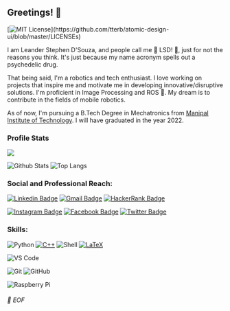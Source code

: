 ## Greetings! 👋
[![MIT License](https://img.shields.io/apm/l/atomic-design-ui.svg?)](https://github.com/tterb/atomic-design-ui/blob/master/LICENSEs)
<!--
**leander-dsouza/leander-dsouza** is a ✨ _special_ ✨ repository because its `README.md` (this file) appears on your GitHub profile.

Here are some ideas to get you started:

- 🔭 I’m currently working on ...
- 🌱 I’m currently learning ...
- 👯 I’m looking to collaborate on ...
- 🤔 I’m looking for help with ...
- 💬 Ask me about ...
- 📫 How to reach me: ...
- 😄 Pronouns: ...
- ⚡ Fun fact: ...
-->



I am Leander Stephen D'Souza, and people call me 🌈 LSD! 🌈, just for not the reasons you think. It's just because my name acronym spells out a psychedelic drug.


That being said, I'm a robotics and tech enthusiast. I love working on projects that inspire me and motivate me in developing innovative/disruptive solutions.
I'm proficient in Image Processing and ROS 🤖. My dream is to contribute in the fields of mobile robotics.


As of now, I'm pursuing a B.Tech Degree in Mechatronics from [Manipal Institute of Technology](https://manipal.edu/mit.html). I will have graduated in the year 2022.


### Profile Stats

![](https://komarev.com/ghpvc/?username=your-github-leander-dsouza)

![Github Stats](https://github-readme-stats.vercel.app/api?username=leander-dsouza&count_private=true&show_icons=true&include_all_commits=true)
![Top Langs](https://github-readme-stats.vercel.app/api/top-langs/?username=leander-dsouza&hide=TeX&layout=compact)

### Social and Professional Reach:

[![Linkedin Badge](https://img.shields.io/badge/-Leander%20Stephen%20D'Souza-blue?style=plastic&logo=Linkedin&logoColor=white&link=https://www.linkedin.com/in/lsd/)](https://www.linkedin.com/in/lsd/)
[![Gmail Badge](https://img.shields.io/badge/-leanderdsouza1234@gmail.com-c14438?style=plastic&logo=Gmail&logoColor=white&link=mailto:leanderdsouza1234@gmail.com)](mailto:leanderdsouza1234@gmail.com)
[![HackerRank Badge](https://img.shields.io/badge/leanderdsouza121-black.svg?style=plastic&logo=hackerrank)](https://www.hackerrank.com/leanderdsouza121) 


[![Instagram Badge](https://img.shields.io/badge/-lsd____________-purple?style=plastic&logo=instagram&logoColor=white&link=https://www.instagram.com/lsd____________/?hl=en)](https://www.instagram.com/lsd____________/?hl=en)
[![Facebook Badge](https://img.shields.io/badge/-leanderdsouza22-blue?style=plastic&logo=Facebook&logoColor=white&link=https://www.facebook.com/leanderdsouza22)](https://www.facebook.com/leanderdsouza22)
[![Twitter Badge](https://img.shields.io/badge/-LeanderStephen3-blue?style=plastic&logo=Twitter&logoColor=white&link=https://twitter.com/LeanderStephen3)](https://twitter.com/LeanderStephen3)


### Skills:

![Python](https://img.shields.io/badge/-Python-black?style=plastic&logo=Python)
<a href="https://github.com/alwinw?tab=repositories&language=c%2B%2B" target="_blank"><img alt="C++" src="https://img.shields.io/badge/-C%2B%2B-00599C?style=plastic&logo=C%2B%2B&logoColor=white"></a>
![Shell](https://img.shields.io/badge/-Shell-blasck?style=plastic&logo=Shell)
<a href="https://github.com/alwinw?tab=repositories&language=TeX" target="_blank"><img alt="LaTeX" src="https://img.shields.io/badge/-LaTeX-008080?style=plastic&logo=LaTeX&logoColor=white"></a>


![VS Code](https://img.shields.io/badge/-VS%20Code-007ACC?style=plastic&logo=visual-studio-code)


![Git](https://img.shields.io/badge/-Git-black?style=plastic&logo=git)
![GitHub](https://img.shields.io/badge/-GitHub-181717?style=plastic&logo=github)

![Raspberry Pi](https://img.shields.io/badge/-Raspberry%20Pi-C51A4A?style=fplastic&logo=Raspberry-Pi)



###### 💾 EOF
